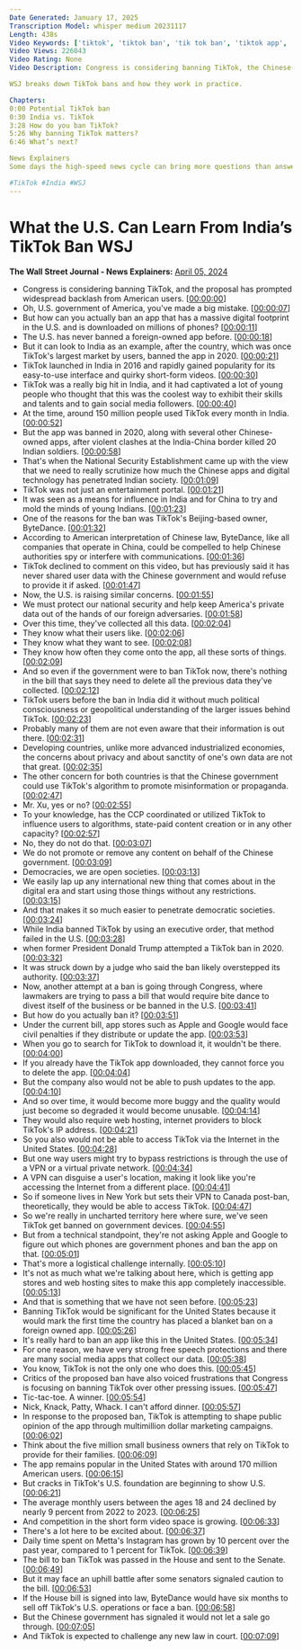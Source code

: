 ```yaml
---
Date Generated: January 17, 2025
Transcription Model: whisper medium 20231117
Length: 438s
Video Keywords: ['tiktok', 'tiktok ban', 'tik tok ban', 'tiktok app', 'social media app', 'tiktok videos', 'why is tiktok getting banned', 'why is tiktok being banned in the us', 'tiktok india', 'tiktok banned in india', 'india', 'india news', 'india social media', 'government regulation', 'wsj', 'congress', 'how to ban tiktok', 'tiktok ban india', 'bytedance', 'tiktok banned', 'is tiktok banned', 'indian national congress', 'social media', 'us congress', 'will tiktok be banned', 'tik tok', 'china', 'tiktok hearing', 'tiktok ban explained', 'usnews']
Video Views: 226043
Video Rating: None
Video Description: Congress is considering banning TikTok, the Chinese-owned social media app that millions of Americans use daily. But the U.S. wouldn’t be the first country to ban the app - India banned TikTok in 2020. One of the main reasons for the ban in both India and the U.S. stems from TikTok’s Chinese parent company, ByteDance. 

WSJ breaks down TikTok bans and how they work in practice.

Chapters:
0:00 Potential TikTok ban
0:30 India vs. TikTok
3:28 How do you ban TikTok?
5:26 Why banning TikTok matters?
6:46 What’s next?

News Explainers
Some days the high-speed news cycle can bring more questions than answers. WSJ’s news explainers break down the day's biggest stories into bite-size pieces to help you make sense of the news.

#TikTok #India #WSJ
---
```


# What the U.S. Can Learn From India’s TikTok Ban  WSJ
**The Wall Street Journal - News Explainers:** [April 05, 2024](https://www.youtube.com/watch?v=PzdU_zEZHqw)
*  Congress is considering banning TikTok, and the proposal has prompted widespread backlash from American users. [[00:00:00](https://www.youtube.com/watch?v=PzdU_zEZHqw&t=0.0s)]
*  Oh, U.S. government of America, you've made a big mistake. [[00:00:07](https://www.youtube.com/watch?v=PzdU_zEZHqw&t=7.16s)]
*  But how can you actually ban an app that has a massive digital footprint in the U.S. and is downloaded on millions of phones? [[00:00:11](https://www.youtube.com/watch?v=PzdU_zEZHqw&t=11.64s)]
*  The U.S. has never banned a foreign-owned app before. [[00:00:18](https://www.youtube.com/watch?v=PzdU_zEZHqw&t=18.36s)]
*  But it can look to India as an example, after the country, which was once TikTok's largest market by users, banned the app in 2020. [[00:00:21](https://www.youtube.com/watch?v=PzdU_zEZHqw&t=21.72s)]
*  TikTok launched in India in 2016 and rapidly gained popularity for its easy-to-use interface and quirky short-form videos. [[00:00:30](https://www.youtube.com/watch?v=PzdU_zEZHqw&t=30.720000000000002s)]
*  TikTok was a really big hit in India, and it had captivated a lot of young people who thought that this was the coolest way to exhibit their skills and talents and to gain social media followers. [[00:00:40](https://www.youtube.com/watch?v=PzdU_zEZHqw&t=40.800000000000004s)]
*  At the time, around 150 million people used TikTok every month in India. [[00:00:52](https://www.youtube.com/watch?v=PzdU_zEZHqw&t=52.56s)]
*  But the app was banned in 2020, along with several other Chinese-owned apps, after violent clashes at the India-China border killed 20 Indian soldiers. [[00:00:58](https://www.youtube.com/watch?v=PzdU_zEZHqw&t=58.24s)]
*  That's when the National Security Establishment came up with the view that we need to really scrutinize how much the Chinese apps and digital technology has penetrated Indian society. [[00:01:09](https://www.youtube.com/watch?v=PzdU_zEZHqw&t=69.04s)]
*  TikTok was not just an entertainment portal. [[00:01:21](https://www.youtube.com/watch?v=PzdU_zEZHqw&t=81.0s)]
*  It was seen as a means for influence in India and for China to try and mold the minds of young Indians. [[00:01:23](https://www.youtube.com/watch?v=PzdU_zEZHqw&t=83.44s)]
*  One of the reasons for the ban was TikTok's Beijing-based owner, ByteDance. [[00:01:32](https://www.youtube.com/watch?v=PzdU_zEZHqw&t=92.48s)]
*  According to American interpretation of Chinese law, ByteDance, like all companies that operate in China, could be compelled to help Chinese authorities spy or interfere with communications. [[00:01:36](https://www.youtube.com/watch?v=PzdU_zEZHqw&t=96.72s)]
*  TikTok declined to comment on this video, but has previously said it has never shared user data with the Chinese government and would refuse to provide it if asked. [[00:01:47](https://www.youtube.com/watch?v=PzdU_zEZHqw&t=107.24000000000001s)]
*  Now, the U.S. is raising similar concerns. [[00:01:55](https://www.youtube.com/watch?v=PzdU_zEZHqw&t=115.88s)]
*  We must protect our national security and help keep America's private data out of the hands of our foreign adversaries. [[00:01:58](https://www.youtube.com/watch?v=PzdU_zEZHqw&t=118.68s)]
*  Over this time, they've collected all this data. [[00:02:04](https://www.youtube.com/watch?v=PzdU_zEZHqw&t=124.72s)]
*  They know what their users like. [[00:02:06](https://www.youtube.com/watch?v=PzdU_zEZHqw&t=126.80000000000001s)]
*  They know what they want to see. [[00:02:08](https://www.youtube.com/watch?v=PzdU_zEZHqw&t=128.24s)]
*  They know how often they come onto the app, all these sorts of things. [[00:02:09](https://www.youtube.com/watch?v=PzdU_zEZHqw&t=129.44s)]
*  And so even if the government were to ban TikTok now, there's nothing in the bill that says they need to delete all the previous data they've collected. [[00:02:12](https://www.youtube.com/watch?v=PzdU_zEZHqw&t=132.92s)]
*  TikTok users before the ban in India did it without much political consciousness or geopolitical understanding of the larger issues behind TikTok. [[00:02:23](https://www.youtube.com/watch?v=PzdU_zEZHqw&t=143.16s)]
*  Probably many of them are not even aware that their information is out there. [[00:02:31](https://www.youtube.com/watch?v=PzdU_zEZHqw&t=151.84s)]
*  Developing countries, unlike more advanced industrialized economies, the concerns about privacy and about sanctity of one's own data are not that great. [[00:02:35](https://www.youtube.com/watch?v=PzdU_zEZHqw&t=155.72s)]
*  The other concern for both countries is that the Chinese government could use TikTok's algorithm to promote misinformation or propaganda. [[00:02:47](https://www.youtube.com/watch?v=PzdU_zEZHqw&t=167.76s)]
*  Mr. Xu, yes or no? [[00:02:55](https://www.youtube.com/watch?v=PzdU_zEZHqw&t=175.28s)]
*  To your knowledge, has the CCP coordinated or utilized TikTok to influence users to algorithms, state-paid content creation or in any other capacity? [[00:02:57](https://www.youtube.com/watch?v=PzdU_zEZHqw&t=177.0s)]
*  No, they do not do that. [[00:03:07](https://www.youtube.com/watch?v=PzdU_zEZHqw&t=187.84s)]
*  We do not promote or remove any content on behalf of the Chinese government. [[00:03:09](https://www.youtube.com/watch?v=PzdU_zEZHqw&t=189.6s)]
*  Democracies, we are open societies. [[00:03:13](https://www.youtube.com/watch?v=PzdU_zEZHqw&t=193.64s)]
*  We easily lap up any international new thing that comes about in the digital era and start using those things without any restrictions. [[00:03:15](https://www.youtube.com/watch?v=PzdU_zEZHqw&t=195.76s)]
*  And that makes it so much easier to penetrate democratic societies. [[00:03:24](https://www.youtube.com/watch?v=PzdU_zEZHqw&t=204.16s)]
*  While India banned TikTok by using an executive order, that method failed in the U.S. [[00:03:28](https://www.youtube.com/watch?v=PzdU_zEZHqw&t=208.36s)]
*  when former President Donald Trump attempted a TikTok ban in 2020. [[00:03:32](https://www.youtube.com/watch?v=PzdU_zEZHqw&t=212.96s)]
*  It was struck down by a judge who said the ban likely overstepped its authority. [[00:03:37](https://www.youtube.com/watch?v=PzdU_zEZHqw&t=217.24s)]
*  Now, another attempt at a ban is going through Congress, where lawmakers are trying to pass a bill that would require bite dance to divest itself of the business or be banned in the U.S. [[00:03:41](https://www.youtube.com/watch?v=PzdU_zEZHqw&t=221.48000000000002s)]
*  But how do you actually ban it? [[00:03:51](https://www.youtube.com/watch?v=PzdU_zEZHqw&t=231.88s)]
*  Under the current bill, app stores such as Apple and Google would face civil penalties if they distribute or update the app. [[00:03:53](https://www.youtube.com/watch?v=PzdU_zEZHqw&t=233.67999999999998s)]
*  When you go to search for TikTok to download it, it wouldn't be there. [[00:04:00](https://www.youtube.com/watch?v=PzdU_zEZHqw&t=240.72s)]
*  If you already have the TikTok app downloaded, they cannot force you to delete the app. [[00:04:04](https://www.youtube.com/watch?v=PzdU_zEZHqw&t=244.44s)]
*  But the company also would not be able to push updates to the app. [[00:04:10](https://www.youtube.com/watch?v=PzdU_zEZHqw&t=250.27999999999997s)]
*  And so over time, it would become more buggy and the quality would just become so degraded it would become unusable. [[00:04:14](https://www.youtube.com/watch?v=PzdU_zEZHqw&t=254.32s)]
*  They would also require web hosting, internet providers to block TikTok's IP address. [[00:04:21](https://www.youtube.com/watch?v=PzdU_zEZHqw&t=261.44s)]
*  So you also would not be able to access TikTok via the Internet in the United States. [[00:04:28](https://www.youtube.com/watch?v=PzdU_zEZHqw&t=268.24s)]
*  But one way users might try to bypass restrictions is through the use of a VPN or a virtual private network. [[00:04:34](https://www.youtube.com/watch?v=PzdU_zEZHqw&t=274.72s)]
*  A VPN can disguise a user's location, making it look like you're accessing the Internet from a different place. [[00:04:41](https://www.youtube.com/watch?v=PzdU_zEZHqw&t=281.52s)]
*  So if someone lives in New York but sets their VPN to Canada post-ban, theoretically, they would be able to access TikTok. [[00:04:47](https://www.youtube.com/watch?v=PzdU_zEZHqw&t=287.64s)]
*  So we're really in uncharted territory here where sure, we've seen TikTok get banned on government devices. [[00:04:55](https://www.youtube.com/watch?v=PzdU_zEZHqw&t=295.03999999999996s)]
*  But from a technical standpoint, they're not asking Apple and Google to figure out which phones are government phones and ban the app on that. [[00:05:01](https://www.youtube.com/watch?v=PzdU_zEZHqw&t=301.8s)]
*  That's more a logistical challenge internally. [[00:05:10](https://www.youtube.com/watch?v=PzdU_zEZHqw&t=310.36s)]
*  It's not as much what we're talking about here, which is getting app stores and web hosting sites to make this app completely inaccessible. [[00:05:13](https://www.youtube.com/watch?v=PzdU_zEZHqw&t=313.52000000000004s)]
*  And that is something that we have not seen before. [[00:05:23](https://www.youtube.com/watch?v=PzdU_zEZHqw&t=323.40000000000003s)]
*  Banning TikTok would be significant for the United States because it would mark the first time the country has placed a blanket ban on a foreign owned app. [[00:05:26](https://www.youtube.com/watch?v=PzdU_zEZHqw&t=326.96000000000004s)]
*  It's really hard to ban an app like this in the United States. [[00:05:34](https://www.youtube.com/watch?v=PzdU_zEZHqw&t=334.76s)]
*  For one reason, we have very strong free speech protections and there are many social media apps that collect our data. [[00:05:38](https://www.youtube.com/watch?v=PzdU_zEZHqw&t=338.72s)]
*  You know, TikTok is not the only one who does this. [[00:05:45](https://www.youtube.com/watch?v=PzdU_zEZHqw&t=345.20000000000005s)]
*  Critics of the proposed ban have also voiced frustrations that Congress is focusing on banning TikTok over other pressing issues. [[00:05:47](https://www.youtube.com/watch?v=PzdU_zEZHqw&t=347.52000000000004s)]
*  Tic-tac-toe. A winner. [[00:05:54](https://www.youtube.com/watch?v=PzdU_zEZHqw&t=354.68s)]
*  Nick, Knack, Patty, Whack. I can't afford dinner. [[00:05:57](https://www.youtube.com/watch?v=PzdU_zEZHqw&t=357.28000000000003s)]
*  In response to the proposed ban, TikTok is attempting to shape public opinion of the app through multimillion dollar marketing campaigns. [[00:06:02](https://www.youtube.com/watch?v=PzdU_zEZHqw&t=362.0s)]
*  Think about the five million small business owners that rely on TikTok to provide for their families. [[00:06:09](https://www.youtube.com/watch?v=PzdU_zEZHqw&t=369.59999999999997s)]
*  The app remains popular in the United States with around 170 million American users. [[00:06:15](https://www.youtube.com/watch?v=PzdU_zEZHqw&t=375.35999999999996s)]
*  But cracks in TikTok's U.S. foundation are beginning to show U.S. [[00:06:21](https://www.youtube.com/watch?v=PzdU_zEZHqw&t=381.15999999999997s)]
*  The average monthly users between the ages 18 and 24 declined by nearly 9 percent from 2022 to 2023. [[00:06:25](https://www.youtube.com/watch?v=PzdU_zEZHqw&t=385.16s)]
*  And competition in the short form video space is growing. [[00:06:33](https://www.youtube.com/watch?v=PzdU_zEZHqw&t=393.32000000000005s)]
*  There's a lot here to be excited about. [[00:06:37](https://www.youtube.com/watch?v=PzdU_zEZHqw&t=397.04s)]
*  Daily time spent on Metta's Instagram has grown by 10 percent over the past year, compared to 1 percent for TikTok. [[00:06:39](https://www.youtube.com/watch?v=PzdU_zEZHqw&t=399.36s)]
*  The bill to ban TikTok was passed in the House and sent to the Senate. [[00:06:49](https://www.youtube.com/watch?v=PzdU_zEZHqw&t=409.92s)]
*  But it may face an uphill battle after some senators signaled caution to the bill. [[00:06:53](https://www.youtube.com/watch?v=PzdU_zEZHqw&t=413.4s)]
*  If the House bill is signed into law, ByteDance would have six months to sell off TikTok's U.S. operations or face a ban. [[00:06:58](https://www.youtube.com/watch?v=PzdU_zEZHqw&t=418.4s)]
*  But the Chinese government has signaled it would not let a sale go through. [[00:07:05](https://www.youtube.com/watch?v=PzdU_zEZHqw&t=425.59999999999997s)]
*  And TikTok is expected to challenge any new law in court. [[00:07:09](https://www.youtube.com/watch?v=PzdU_zEZHqw&t=429.4s)]
